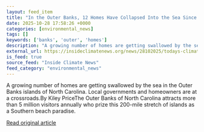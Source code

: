 ```yaml
---
layout: feed_item
title: "In the Outer Banks, 12 Homes Have Collapsed Into the Sea Since September"
date: 2025-10-28 17:58:26 +0000
categories: [environmental_news]
tags: []
keywords: ['banks', 'outer', 'homes']
description: "A growing number of homes are getting swallowed by the sea in the Outer Banks islands of North Carolina"
external_url: https://insideclimatenews.org/news/28102025/todays-climate-12-homes-collapse-outer-banks-north-carolina/
is_feed: true
source_feed: "Inside Climate News"
feed_category: "environmental_news"
---
```


A growing number of homes are getting swallowed by the sea in the Outer Banks islands of North Carolina. Local governments and homeowners are at a crossroads.By Kiley PriceThe Outer Banks of North Carolina attracts more than 5 million visitors annually who prize this 200-mile stretch of islands as a Southern beach paradise.&nbsp;

[Read original article](https://insideclimatenews.org/news/28102025/todays-climate-12-homes-collapse-outer-banks-north-carolina/)
